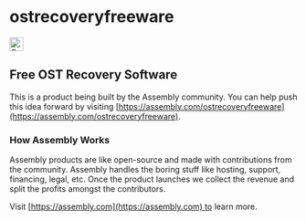 # ostrecoveryfreeware

<a href="https://assembly.com/ostrecoveryfreeware/bounties?utm_campaign=assemblage&utm_source=ostrecoveryfreeware&utm_medium=repo_badge"><img src="https://asm-badger.herokuapp.com/ostrecoveryfreeware/badges/tasks.svg" height="24px" alt="Open Tasks" /></a>

## Free OST Recovery Software 

This is a product being built by the Assembly community. You can help push this idea forward by visiting [https://assembly.com/ostrecoveryfreeware](https://assembly.com/ostrecoveryfreeware).

### How Assembly Works

Assembly products are like open-source and made with contributions from the community. Assembly handles the boring stuff like hosting, support, financing, legal, etc. Once the product launches we collect the revenue and split the profits amongst the contributors.

Visit [https://assembly.com](https://assembly.com) to learn more.
